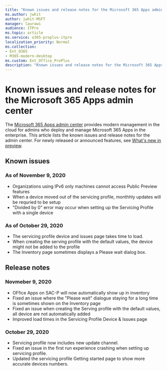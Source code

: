 ```yaml
---
title: "Known issues and release notes for the Microsoft 365 Apps admin center"
ms.author: jwhit
author: jwhit-MSFT
manager: laurawi
audience: ITPro
ms.topic: article
ms.service: o365-proplus-itpro
localization_priority: Normal
ms.collection: 
- Ent_O365
- M365-modern-desktop
ms.custom: Ent_Office_ProPlus
description: "Known issues and release notes for the Microsoft 365 Apps admin center"
---
```


# Known issues and release notes for the Microsoft 365 Apps admin center

The [Microsoft 365 Apps admin center](https://config.office.com/) provides modern management in the cloud for admins who  deploy and manage Microsoft 365 Apps in the enterprise. This article lists the known issues and release notes for the admin center. For newly released or announced features, see [What's new in preview](overview.md#whats-new-in-preview).
 
## Known issues

### As of November 9, 2020

- Organizations using IPv6 only machines cannot access Public Preview features
- When a device moved out of the servicing profile, monthhly updates will be requried to be setup
- "Divided by 0" error may occur when setting up the Servicing Profile with a single device


### As of October 29, 2020

- The servicing profile device and issues page takes time to load.
- When creating the serving profile with the default values, the device might not be added to the profile
- The Inventory page sometimes displays a Please wait dialog box.
 

## Release notes

### Novmeber 9, 2020

- OFfice Apps on SAC-P will now automatically show up in inventory
- Fixed an issue where the "Please wait" dialogue staying for a long time is sometimes shown on the Inventory page 
- Fixed an issue when creating the Serving profile with the default values, all device are not automatically added 
- Improved load times in the Servicing Profile Device & Issues page

### October 29, 2020

- Servicing profile now includes new update channel.
- Fixed an issue in the first run experience crashing when setting up servicing profile.
- Updated the servicing profile Getting started page to show more accurate devices numbers.
